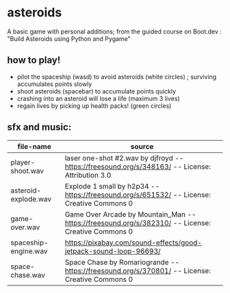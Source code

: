 # asteroids
A basic game with personal additions; from the guided course on Boot.dev : "Build Asteroids using Python and Pygame"

## how to play!
- pilot the spaceship (wasd) to avoid asteroids (white circles) ; surviving accumulates points slowly
- shoot asteroids (spacebar) to accumulate points quickly
- crashing into an asteroid will lose a life (maximum 3 lives)
- regain lives by picking up health packs! (green circles)

## sfx and music:

| file-name | source |
| --------- | ------ |
| player-shoot.wav | laser one-shot #2.wav by djfroyd -- https://freesound.org/s/348163/ -- License: Attribution 3.0 |
| asteroid-explode.wav | Explode 1 small by h2p34 -- https://freesound.org/s/651532/ -- License: Creative Commons 0 |
game-over.wav | Game Over Arcade by Mountain_Man -- https://freesound.org/s/382310/ -- License: Creative Commons 0
| spaceship-engine.wav | https://pixabay.com/sound-effects/good-jetpack-sound-loop-96693/ |
| space-chase.wav | Space Chase by Romariogrande -- https://freesound.org/s/370801/ -- License: Creative Commons 0 |
